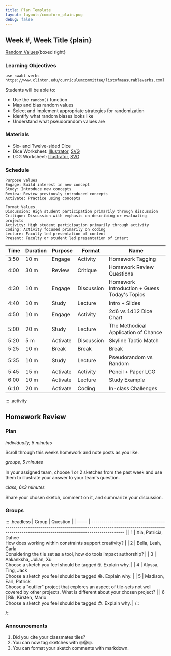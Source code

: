 ```yaml
---
title: Plan Template
layout: layouts/compform_plain.pug
debug: false
---
```


## Week #, Week Title {plain}

[Random Values](random/index.html){boxed right}

### Learning Objectives

``` 
use swabt verbs
https://www.clinton.edu/curriculumcommittee/listofmeasurableverbs.cxml
```
Students will be able to:
- Use the `random()` function
- Map and bias random values
- Select and implement appropriate strategies for randomization
- Identify what random biases looks like
- Understand what pseudorandom values are

### Materials
- Six- and Twelve-sided Dice
- Dice Worksheet: [Illustrator](handouts/dice_chart.ai), [SVG](handouts/dice_chart.svg)
- LCG Worksheet: [Illustrator](handouts/lcg_random.ai), [SVG](handouts/lcg_random.svg)


### Schedule


```
Purpose Values
Engage: Build interest in new concept
Study: Introduce new concepts
Review: Review previously introduced concepts
Activate: Practice using concepts

Format Values
Discussion: High student participation primarily through discussion
Critique: Discussion with emphasis on describing or evaluating projects
Activity: High student participation primarily through activity
Coding: Activity focused primarily on coding
Lecture: Faculty led presentation of content
Present: Faculty or student led presentation of intert
```



| Time | Duration | Purpose  | Format     | Name                                         |
| ---- | -------- | -------- | ---------- | -------------------------------------------- |
| 3:50 | 10 m     | Engage   | Activity   | Homework Tagging                             |
| 4:00 | 30 m     | Review   | Critique   | Homework Review Questions                    |
| 4:30 | 10 m     | Engage   | Discussion | Homework Introduction + Guess Today's Topics |
| 4:40 | 10 m     | Study    | Lecture    | Intro + Slides                               |
| 4:50 | 10 m     | Engage   | Activity   | 2d6 vs 1d12 Dice Chart                       |
| 5:00 | 20 m     | Study    | Lecture    | The Methodical Application of Chance         |
| 5:20 | 5 m      | Activate | Discussion | Skyline Tactic Match                         |
| 5:25 | 10 m     | Break    | Break      | Break                                        |
| 5:35 | 10 m     | Study    | Lecture    | Pseudorandom vs Random                       |
| 5:45 | 15 m     | Activate | Activity   | Pencil + Paper LCG                           |
| 6:00 | 10 m     | Activate | Lecture    | Study Example                                |
| 6:10 | 20 m     | Activate | Coding     | In-class Challenges                          |



::: .activity
## Homework Review



### Plan
*individually, 5 minutes*

Scroll through this weeks homework and note posts as you like.

*groups, 5 minutes*

In your assigned team, choose 1 or 2 sketches from the past week and use them to illustrate your answer to your team's question.

*class, 6x3 minutes*

Share your chosen sketch, comment on it, and summarize your discussion.


### Groups

::: .headless
| Group | Question                                                                                                                                                                     |
| ----- | ---------------------------------------------------------------------------------------------------------------------------------------------------------------------------- |
| 1     | Xia, Patricia, Dahee <br/>How does working within constraints support creativity?                                                                                            |
| 2     | Bella, Leah, Carla <br/>Considering the tile set as a tool, how do tools impact authorship?                                                                                  |
| 3     | Aakanksha, Julian, Xu <br/>Choose a sketch you feel should be tagged 🤓. Explain why.                                                                                        |
| 4     | Alyssa, Ting, Jack <br/>Choose a sketch you feel should be tagged 😂. Explain why.                                                                                           |
| 5     | Madison, Earl, Patrick <br/>Choose a "outlier" project that explores an aspect of tile-sets not well covered by other projects. What is different about your chosen project? |
| 6     | Rik, Kirsten, Mario <br>Choose a sketch you feel should be tagged 😍. Explain why.                                                                                           |
/::

/::




### Announcements

1. Did you cite your classmates tiles?
2. You can now tag sketches with 🤓😂😍. 
3. You can format your sketch comments with markdown.



<style> 
    .headless thead {
        display: none;
    }
</style>
